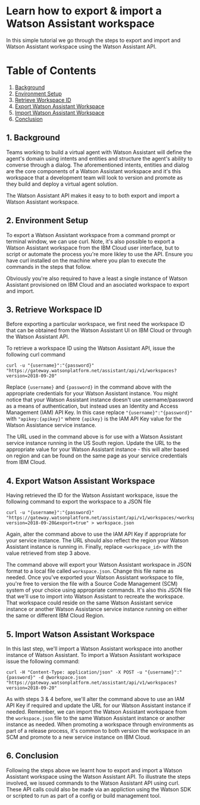 # Learn how to export & import a Watson Assistant workspace
In this simple tutorial we go through the steps to export and import and Watson Assistant workspace using the Watson Assistant API. 

# Table of Contents
1. [Background](#1-background)
2. [Environment Setup](#2-environment-setup)
3. [Retrieve Workspace ID](#3-retrieve-workspace-id)
4. [Export Watson Assistant Workspace](#4-export-watson-assistant-workspace)
5. [Import Watson Assistant Workspace](#5-import-watson-assistant-workspace)
6. [Conclusion](#6-conclusion)


## 1. Background 
Teams working to build a virtual agent with Watson Assistant will define the agent's domain using intents and entities and structure the agent's ability to converse through a dialog. The aforementioned intents, entities and dialog are the core components of a Watson Assistant workspace and it's this workspace that a development team will look to version and promote as they build and deploy a virtual agent solution. 

The Watson Assistant API makes it easy to to both export and import a Watson Assistant workspace. 

## 2. Environment Setup
To export a Watson Assistant workspace from a command prompt or terminal window, we can use curl. Note, it's also possible to export a Watson Assistant workspace from the IBM Cloud user interface, but to script or automate the process you're more likley to use the API. Ensure you have curl installed on the machine where you plan to execute the commands in the steps that follow. 

Obviously you're also required to have a least a single instance of Watson Assistant provisioned on IBM Cloud and an asociated workspace to export and import. 


## 3. Retrieve Workspace ID
Before exporting a particular workspace, we first need the workspace ID that can be obtained from the Watson Assistant UI on IBM Cloud or through the Watson Assistant API. 

To retrieve a workspace ID using the Watson Assistant API, issue the following curl command 
```
curl -u "{username}":"{password}" "https://gateway.watsonplatform.net/assistant/api/v1/workspaces?version=2018-09-20"
```

Replace `{username}` and `{password}` in the command above with the appropriate credentials for your Watson Assistant instance. You might notice that your Watson Assistant instance doesn't use username/password as a means of authentication, but instead uses an Identity and Access Management (IAM) API Key. In this case replace `"{username}":"{password}"` with `"apikey:{apikey}"`  where `{apikey}` is the IAM API Key value for the Watson Assistance service instance. 

The URL used in the command above is for use with a Watson Assistant service instance running in the US South region. Update the URL to the appropriate value for your Watson Assistant instance - this will alter based on region and can be found on the same page as your service credentials from IBM Cloud. 

## 4. Export Watson Assistant Workspace 
Having retrieved the ID for the Watson Assistant workspace, issue the following command to export the workspace to a JSON file
```
curl -u "{username}":"{password}"  "https://gateway.watsonplatform.net/assistant/api/v1/workspaces/<workspace_id>?version=2018-09-20&export=true" > workspace.json
```

Again, alter the command above to use the IAM API Key if appropriate for your service instance. The URL should also reflect the region your Watson Assistant instance is running in. Finally, replace `<workspace_id>` with the value retrieved from step 3 above. 

The command above will export your Watson Assistant workspace in JSON format to a local file called `workspace.json`. Change this file name as needed. Once you've exported your Watson Assistant workspace to file, you're free to version the file with a Source Code Management (SCM) system of your choice using appropriate commands. It's also this JSON file that we'll use to import into Watson Assistant to recreate the workspace. That workspace could reside on the same Watson Assistant service instance or another Watson Assistance service instance running on either the same or different IBM Cloud Region. 

## 5. Import Watson Assistant Workspace 
In this last step, we'll import a Watson Assistant workspace into another instance of Watson Assistant. To import a Watson Assistant workspace issue the following command: 
```
curl -H "Content-Type: application/json" -X POST -u "{username}":"{password}" -d @workspace.json "https://gateway.watsonplatform.net/assistant/api/v1/workspaces?version=2018-09-20"
```

As with steps 3 & 4 before, we'll alter the command above to use an IAM API Key if required and update the URL for our Watson Assistant instance if needed. Remember, we can import the Watson Assistant workspace from the `workspace.json` file to the same Watson Assistant instance or another instance as needed. When promoting a workspace through environments as part of a release process, it's common to both version the workspace in an SCM and promote to a new service instance on IBM Cloud. 

## 6. Conclusion 
Following the steps above we learnt how to export and import a Watson Assistant workspace using the Watson Assistant API. To illustrate the steps involved, we issued commands to the Watson Assistant API using curl. These API calls could also be made via an appliction using the Watson SDK or scripted to run as part of a config or build management tool. 
